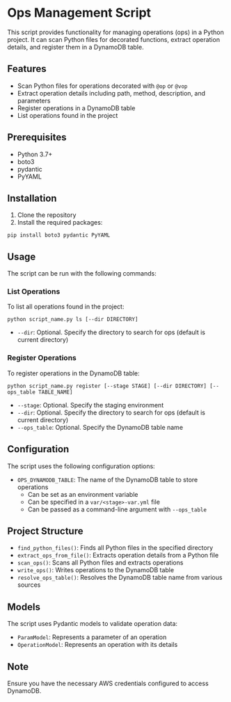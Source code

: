 # Ops Management Script

This script provides functionality for managing operations (ops) in a Python project. It can scan Python files for decorated functions, extract operation details, and register them in a DynamoDB table.

## Features

- Scan Python files for operations decorated with `@op` or `@vop`
- Extract operation details including path, method, description, and parameters
- Register operations in a DynamoDB table
- List operations found in the project

## Prerequisites

- Python 3.7+
- boto3
- pydantic
- PyYAML

## Installation

1. Clone the repository
2. Install the required packages:

```
pip install boto3 pydantic PyYAML
```

## Usage

The script can be run with the following commands:

### List Operations

To list all operations found in the project:

```
python script_name.py ls [--dir DIRECTORY]
```

- `--dir`: Optional. Specify the directory to search for ops (default is current directory)

### Register Operations

To register operations in the DynamoDB table:

```
python script_name.py register [--stage STAGE] [--dir DIRECTORY] [--ops_table TABLE_NAME]
```

- `--stage`: Optional. Specify the staging environment
- `--dir`: Optional. Specify the directory to search for ops (default is current directory)
- `--ops_table`: Optional. Specify the DynamoDB table name

## Configuration

The script uses the following configuration options:

- `OPS_DYNAMODB_TABLE`: The name of the DynamoDB table to store operations
    - Can be set as an environment variable
    - Can be specified in a `var/<stage>-var.yml` file
    - Can be passed as a command-line argument with `--ops_table`

## Project Structure

- `find_python_files()`: Finds all Python files in the specified directory
- `extract_ops_from_file()`: Extracts operation details from a Python file
- `scan_ops()`: Scans all Python files and extracts operations
- `write_ops()`: Writes operations to the DynamoDB table
- `resolve_ops_table()`: Resolves the DynamoDB table name from various sources

## Models

The script uses Pydantic models to validate operation data:

- `ParamModel`: Represents a parameter of an operation
- `OperationModel`: Represents an operation with its details

## Note

Ensure you have the necessary AWS credentials configured to access DynamoDB.